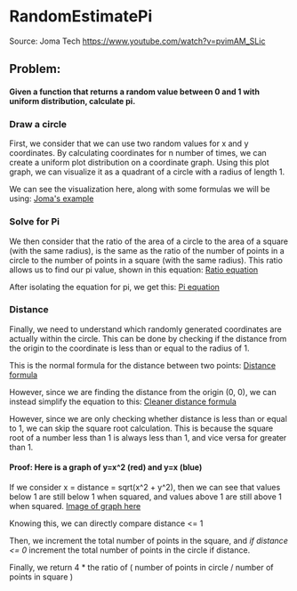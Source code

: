 # RandomEstimatePi

Source: Joma Tech
https://www.youtube.com/watch?v=pvimAM_SLic

## Problem:
#### Given a function that returns a random value between 0 and 1 with uniform distribution, calculate pi.

### Draw a circle

First, we consider that we can use two random values for x and y coordinates.
By calculating coordinates for n number of times, we can create a uniform plot distribution on a coordinate graph.
Using this plot graph, we can visualize it as a quadrant of a circle with a radius of length 1.

We can see the visualization here, along with some formulas we will be using:
[Joma's example](images/JomaExample.png)

### Solve for Pi

We then consider that the ratio of the area of a circle to the area of a square (with the same radius), is the same as the ratio of the number of points in a circle to the number of points in a square (with the same radius).
This ratio allows us to find our pi value, shown in this equation:
[Ratio equation](images/ratios.png)

After isolating the equation for pi, we get this:
[Pi equation](images/equationforpi.png)

### Distance

Finally, we need to understand which randomly generated coordinates are actually within the circle.
This can be done by checking if the distance from the origin to the coordinate is less than or equal to the radius of 1.

This is the normal formula for the distance between two points:
[Distance formula](images/distanceformula.png)

However, since we are finding the distance from the origin (0, 0), we can instead simplify the equation to this:
[Cleaner distance formula](images/distanceformula2.png)

However, since we are only checking whether distance is less than or equal to 1, we can skip the square root calculation.
This is because the square root of a number less than 1 is always less than 1, and vice versa for greater than 1.

#### Proof: Here is a graph of y=x^2 (red) and y=x (blue)
If we consider x = distance = sqrt(x^2 + y^2), then we can see that values below 1 are still below 1 when squared, and values above 1 are still above 1 when squared.
[Image of graph here](images/graph1.png)

Knowing this, we can directly compare distance <= 1

Then, we increment the total number of points in the square, and *if distance <= 0* increment the total number of points in the circle if distance.

Finally, we return 4 * the ratio of ( number of points in circle / number of points in square )
